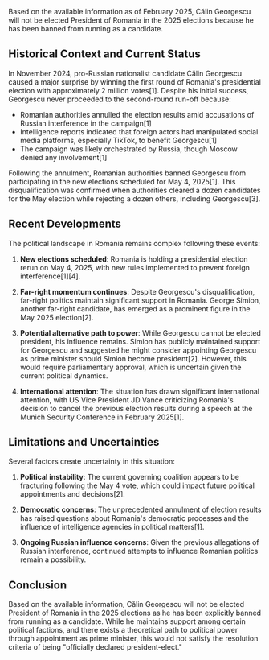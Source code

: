Based on the available information as of February 2025, Călin Georgescu will not be elected President of Romania in the 2025 elections because he has been banned from running as a candidate.

## Historical Context and Current Status

In November 2024, pro-Russian nationalist candidate Călin Georgescu caused a major surprise by winning the first round of Romania's presidential election with approximately 2 million votes[1]. Despite his initial success, Georgescu never proceeded to the second-round run-off because:

- Romanian authorities annulled the election results amid accusations of Russian interference in the campaign[1]
- Intelligence reports indicated that foreign actors had manipulated social media platforms, especially TikTok, to benefit Georgescu[1]
- The campaign was likely orchestrated by Russia, though Moscow denied any involvement[1]

Following the annulment, Romanian authorities banned Georgescu from participating in the new elections scheduled for May 4, 2025[1]. This disqualification was confirmed when authorities cleared a dozen candidates for the May election while rejecting a dozen others, including Georgescu[3].

## Recent Developments

The political landscape in Romania remains complex following these events:

1. **New elections scheduled**: Romania is holding a presidential election rerun on May 4, 2025, with new rules implemented to prevent foreign interference[1][4].

2. **Far-right momentum continues**: Despite Georgescu's disqualification, far-right politics maintain significant support in Romania. George Simion, another far-right candidate, has emerged as a prominent figure in the May 2025 election[2].

3. **Potential alternative path to power**: While Georgescu cannot be elected president, his influence remains. Simion has publicly maintained support for Georgescu and suggested he might consider appointing Georgescu as prime minister should Simion become president[2]. However, this would require parliamentary approval, which is uncertain given the current political dynamics.

4. **International attention**: The situation has drawn significant international attention, with US Vice President JD Vance criticizing Romania's decision to cancel the previous election results during a speech at the Munich Security Conference in February 2025[1].

## Limitations and Uncertainties

Several factors create uncertainty in this situation:

1. **Political instability**: The current governing coalition appears to be fracturing following the May 4 vote, which could impact future political appointments and decisions[2].

2. **Democratic concerns**: The unprecedented annulment of election results has raised questions about Romania's democratic processes and the influence of intelligence agencies in political matters[1].

3. **Ongoing Russian influence concerns**: Given the previous allegations of Russian interference, continued attempts to influence Romanian politics remain a possibility.

## Conclusion

Based on the available information, Călin Georgescu will not be elected President of Romania in the 2025 elections as he has been explicitly banned from running as a candidate. While he maintains support among certain political factions, and there exists a theoretical path to political power through appointment as prime minister, this would not satisfy the resolution criteria of being "officially declared president-elect."